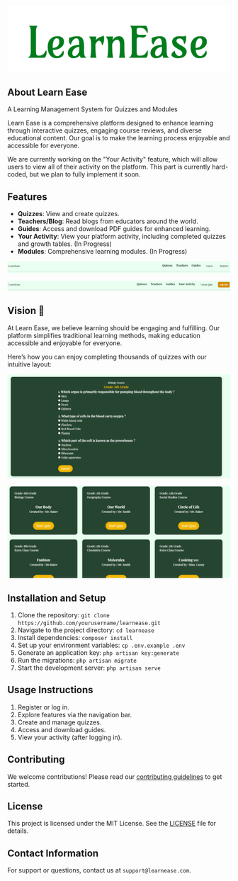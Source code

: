 <p align="center"><img src="markdown_images/logo.png" alt="LE Logo"></p>

## About Learn Ease
A Learning Management System for Quizzes and Modules

Learn Ease is a comprehensive platform designed to enhance learning through interactive quizzes, engaging course reviews, and diverse educational content. Our goal is to make the learning process enjoyable and accessible for everyone.

We are currently working on the "Your Activity" feature, which will allow users to view all of their activity on the platform. This part is currently hard-coded, but we plan to fully implement it soon.

## Features

- **Quizzes**: View and create quizzes.
- **Teachers/Blog**: Read blogs from educators around the world.
- **Guides**: Access and download PDF guides for enhanced learning.
- **Your Activity**: View your platform activity, including completed quizzes and growth tables. (In Progress)
- **Modules**: Comprehensive learning modules. (In Progress)

<p align="center"><img src="markdown_images/nav-bar_1.png" alt="Nav Bar Before Log In"></p>
<p align="center"><img src="markdown_images/nav-bar_2.png" alt="Nav Bar After Log In"></p>

## Vision 👀

At Learn Ease, we believe learning should be engaging and fulfilling. Our platform simplifies traditional learning methods, making education accessible and enjoyable for everyone.

Here’s how you can enjoy completing thousands of quizzes with our intuitive layout:

<p align="center"><img src="markdown_images/quiz.png" alt="Quiz"></p>
<p align="center"><img src="markdown_images/multiple.png" alt="Quiz"></p>

## Installation and Setup
1. Clone the repository: `git clone https://github.com/yourusername/learnease.git`
2. Navigate to the project directory: `cd learnease`
3. Install dependencies: `composer install`
4. Set up your environment variables: `cp .env.example .env`
5. Generate an application key: `php artisan key:generate`
6. Run the migrations: `php artisan migrate`
7. Start the development server: `php artisan serve`

## Usage Instructions
1. Register or log in.
2. Explore features via the navigation bar.
3. Create and manage quizzes.
4. Access and download guides.
5. View your activity (after logging in).

## Contributing

We welcome contributions! Please read our [contributing guidelines](CONTRIBUTING.md) to get started.

## License

This project is licensed under the MIT License. See the [LICENSE](LICENSE) file for details.

## Contact Information

For support or questions, contact us at `support@learnease.com`.
